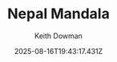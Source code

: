 ---
title: "Nepal Mandala"
date: "2025-08-16T19:43:17.431Z"
author: "Keith Dowman"
read_year: "NO"
recommendation: '3'
url: /bookshelf/nepal-mandala
---